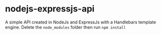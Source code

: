 # nodejs-expressjs-api
A simple API created in NodeJs and ExpressJs with a Handlebars template engine.
Delete the ```node_modules``` folder then run ```npm install```
